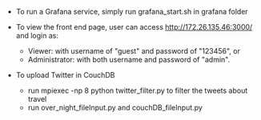 * To run a Grafana service, simply run grafana_start.sh in grafana folder
* To view the front end page, user can access http://172.26.135.46:3000/ and login as:
    * Viewer: with username of "guest" and password of "123456", or
    * Administrator: with both username and password of "admin".

* To upload Twitter in CouchDB
   * run mpiexec -np 8 python twitter_filter.py to filter the tweets about travel
   * run over_night_fileInput.py and couchDB_fileInput.py
